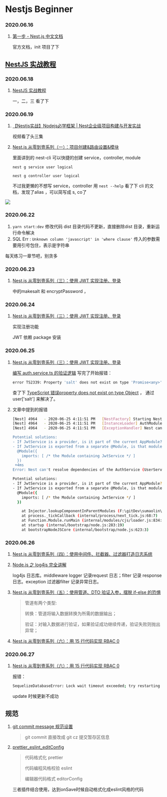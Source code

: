 # Nestjs Beginner
### 2020.06.16

1. [第一步 - Nest.js 中文文档](https://docs.nestjs.cn/7/firststeps)  

   官方文档，init 项目了下







## [NestJS 实战教程](<https://juejin.im/collection/5e893a1b6fb9a04d65a15400>)  

### 2020.06.18

1. [NestJS 实战教程](<https://juejin.im/collection/5e893a1b6fb9a04d65a15400>)  

   一，二，三 看了下



### 2020.06.19

1. [【Nestjs实战】Nodejs必学框架 | Nest企业级项目构建与开发实战](https://www.bilibili.com/video/BV1bQ4y1A77L?p=5) 

   视频看了头三集

2. [Nest.js 从零到壹系列（一）：项目创建&路由设置&模块](https://juejin.im/post/5e708054f265da570f504905#heading-6) 

   里面讲到的 nest-cli 可以快捷的创建 service，controller, module

   `nest g service user logical`

   `nest g controller user logical` 

   不过我更懒的不想写 service，controller 用 `nest --help` 看了下 cli 的文档，发现了alias ，可以简写成 s, co了

![](F:\gitDev\sumaolin\study\readme\img\1.png)





### 2020.06.22

1. `yarn start:dev`  修改代码 dist 目录代码不更新，直接删除dist 目录，重新运行命令解决
2. SQL Err :   `Unknown column 'javascript' in 'where clause'`     传入的参数需要用引号包住，表示是字符串



每天练习一章节吧，别贪多



### 2020.06.23

1. [Nest.js 从零到壹系列（三）：使用 JWT 实现注册、登录](https://juejin.im/post/5e730e5e51882549522adf04) 

   中的makesalt 和 encryptPassword ，



### 2020.06.24 

1. [Nest.js 从零到壹系列（三）：使用 JWT 实现注册、登录](https://juejin.im/post/5e730e5e51882549522adf04) 

   实现注册功能

   JWT 依赖 package 安装



### 2020.06.25 

1. [Nest.js 从零到壹系列（三）：使用 JWT 实现注册、登录](https://juejin.im/post/5e730e5e51882549522adf04) 

   [编写 auth.service.ts 的验证逻辑](<https://juejin.im/post/5e730e5e51882549522adf04#heading-9>)  写完了开始报错：

   ```bash
   error TS2339: Property 'salt' does not exist on type 'Promise<any>'.
   ```

   查了下 [TypeScript 错误property does not exist on type Object](https://www.cnblogs.com/limbobark/p/10043769.html) ， 通过user['salt'] 来解决了。

2. 文章中提到的报错

   ```bash
   [Nest] 4964   - 2020-06-25 4:11:51 PM   [NestFactory] Starting Nest application...
   [Nest] 4964   - 2020-06-25 4:11:51 PM   [InstanceLoader] AuthModule dependencies initialized +30ms
   [Nest] 4964   - 2020-06-25 4:11:51 PM   [ExceptionHandler] Nest can't resolve dependencies of the AuthService (UserService, ?). Please make sure that the argument JwtService at index [1] is available in the AppModule context.
   
   Potential solutions:
   - If JwtService is a provider, is it part of the current AppModule?
   - If JwtService is exported from a separate @Module, is that module imported within AppModule?
     @Module({
       imports: [ /* the Module containing JwtService */ ]
     })
    +4ms
   Error: Nest can't resolve dependencies of the AuthService (UserService, ?). Please make sure that the argument JwtService at index [1] is available in the AppModule context.
   
   Potential solutions:
   - If JwtService is a provider, is it part of the current AppModule?
   - If JwtService is exported from a separate @Module, is that module imported within AppModule?
     @Module({
       imports: [ /* the Module containing JwtService */ ]
     })
   
       at Injector.lookupComponentInParentModules (F:\gitDev\sumaolin\study\nest-app\node_modules\@nestjs\core\injector\injector.js:191:19)
       at process._tickCallback (internal/process/next_tick.js:68:7)
       at Function.Module.runMain (internal/modules/cjs/loader.js:834:11)
       at startup (internal/bootstrap/node.js:283:19)
       at bootstrapNodeJSCore (internal/bootstrap/node.js:623:3)
   ```





### 2020.06.26

1. [Nest.js 从零到壹系列（四）：使用中间件、拦截器、过滤器打造日志系统](https://juejin.im/post/5e7460a5e51d4526ca15efa3) 

2. [Node.js 之 log4js 完全讲解](https://juejin.im/post/5e7460a5e51d4526ca15efa3) 

   log4js 日志库。middleware logger 记录request 日志；filter 记录 response 日志。exception 过滤器filter 记录异常日志。

3. [Nest.js 从零到壹系列（五）：使用管道、DTO 验证入参，摆脱 if-else 的恐惧](https://juejin.im/post/5e795c4f6fb9a07c867922da)  

   > 管道有两个类型:
   >
   > 转换：管道将输入数据转换为所需的数据输出；
   >
   > 验证：对输入数据进行验证，如果验证成功继续传递，验证失败则抛出异常；

4. [Nest.js 从零到壹系列（六）：用 15 行代码实现 RBAC 0](https://juejin.im/post/5e81466f51882573b75361e4) 





### 2020.06.27

1. [Nest.js 从零到壹系列（六）：用 15 行代码实现 RBAC 0](https://juejin.im/post/5e81466f51882573b75361e4) 

   报错： 

   ```bash
   SequelizeDatabaseError: Lock wait timeout exceeded; try restarting transaction
   ```

   update 时候更新不成功





## 规范

1. [git commit message 规范设置](./readme/git_cmmit_message.md)

   > git commit 直接改成 git cz 提交暂存区信息

2. [prettier_eslint_editConfig](./readme/prettier_eslint_editConfig.md) 

   > 代码格式化 prettier
   >
   > 代码编程风格校验 eslint
   >
   > 编辑器代码格式 editorConfig


   三者插件结合使用，达到onSave时候自动格式化成eslint风格的代码

   
